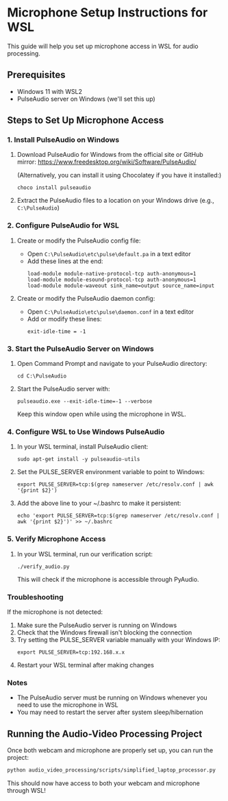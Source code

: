 # Microphone Setup Instructions for WSL

This guide will help you set up microphone access in WSL for audio processing.

## Prerequisites
- Windows 11 with WSL2
- PulseAudio server on Windows (we'll set this up)

## Steps to Set Up Microphone Access

### 1. Install PulseAudio on Windows
1. Download PulseAudio for Windows from the official site or GitHub mirror:
   https://www.freedesktop.org/wiki/Software/PulseAudio/
   
   (Alternatively, you can install it using Chocolatey if you have it installed:)
   ```
   choco install pulseaudio
   ```

2. Extract the PulseAudio files to a location on your Windows drive (e.g., `C:\PulseAudio`)

### 2. Configure PulseAudio for WSL
1. Create or modify the PulseAudio config file:
   - Open `C:\PulseAudio\etc\pulse\default.pa` in a text editor
   - Add these lines at the end:
     ```
     load-module module-native-protocol-tcp auth-anonymous=1
     load-module module-esound-protocol-tcp auth-anonymous=1
     load-module module-waveout sink_name=output source_name=input
     ```

2. Create or modify the PulseAudio daemon config:
   - Open `C:\PulseAudio\etc\pulse\daemon.conf` in a text editor
   - Add or modify these lines:
     ```
     exit-idle-time = -1
     ```

### 3. Start the PulseAudio Server on Windows
1. Open Command Prompt and navigate to your PulseAudio directory:
   ```
   cd C:\PulseAudio
   ```

2. Start the PulseAudio server with:
   ```
   pulseaudio.exe --exit-idle-time=-1 --verbose
   ```
   
   Keep this window open while using the microphone in WSL.

### 4. Configure WSL to Use Windows PulseAudio
1. In your WSL terminal, install PulseAudio client:
   ```
   sudo apt-get install -y pulseaudio-utils
   ```

2. Set the PULSE_SERVER environment variable to point to Windows:
   ```
   export PULSE_SERVER=tcp:$(grep nameserver /etc/resolv.conf | awk '{print $2}')
   ```

3. Add the above line to your ~/.bashrc to make it persistent:
   ```
   echo 'export PULSE_SERVER=tcp:$(grep nameserver /etc/resolv.conf | awk '{print $2}')' >> ~/.bashrc
   ```

### 5. Verify Microphone Access
1. In your WSL terminal, run our verification script:
   ```
   ./verify_audio.py
   ```
   This will check if the microphone is accessible through PyAudio.

### Troubleshooting

If the microphone is not detected:
1. Make sure the PulseAudio server is running on Windows
2. Check that the Windows firewall isn't blocking the connection
3. Try setting the PULSE_SERVER variable manually with your Windows IP:
   ```
   export PULSE_SERVER=tcp:192.168.x.x
   ```
4. Restart your WSL terminal after making changes

### Notes
- The PulseAudio server must be running on Windows whenever you need to use the microphone in WSL
- You may need to restart the server after system sleep/hibernation

## Running the Audio-Video Processing Project
Once both webcam and microphone are properly set up, you can run the project:

```bash
python audio_video_processing/scripts/simplified_laptop_processor.py
```

This should now have access to both your webcam and microphone through WSL! 